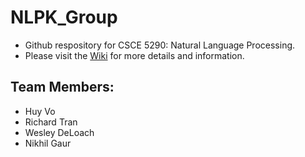# NLPK_Group
* Github respository for CSCE 5290: Natural Language Processing. 
* Please visit the [Wiki](https://github.com/vohuy1894/NLPK_Group/wiki) for more details and information.

## Team Members:
* Huy Vo
* Richard Tran
* Wesley DeLoach
* Nikhil Gaur

